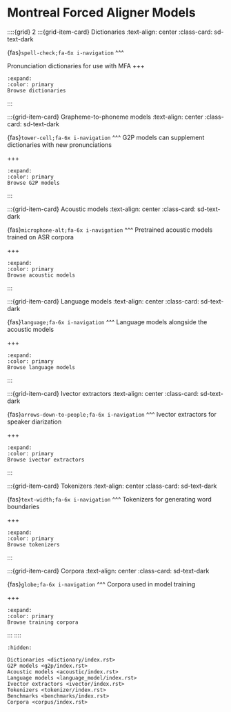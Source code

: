 
# Montreal Forced Aligner Models

::::{grid} 2
:::{grid-item-card}  Dictionaries
:text-align: center
:class-card: sd-text-dark

{fas}`spell-check;fa-6x i-navigation`
^^^

Pronunciation dictionaries for use with MFA
+++
```{button-ref} dictionary
:expand:
:color: primary
Browse dictionaries
```
:::

:::{grid-item-card}  Grapheme-to-phoneme models
:text-align: center
:class-card: sd-text-dark

{fas}`tower-cell;fa-6x i-navigation`
^^^
G2P models can supplement dictionaries with new pronunciations

+++
```{button-ref} g2p
:expand:
:color: primary
Browse G2P models
```
:::

:::{grid-item-card}  Acoustic models
:text-align: center
:class-card: sd-text-dark

{fas}`microphone-alt;fa-6x i-navigation`
^^^
Pretrained acoustic models trained on ASR corpora

+++
```{button-ref} acoustic
:expand:
:color: primary
Browse acoustic models
```
:::

:::{grid-item-card}  Language models
:text-align: center
:class-card: sd-text-dark

{fas}`language;fa-6x i-navigation`
^^^
Language models alongside the acoustic models

+++
```{button-ref} language_model
:expand:
:color: primary
Browse language models
```
:::

:::{grid-item-card}  Ivector extractors
:text-align: center
:class-card: sd-text-dark

{fas}`arrows-down-to-people;fa-6x i-navigation`
^^^
Ivector extractors for speaker diarization

+++
```{button-ref} ivector
:expand:
:color: primary
Browse ivector extractors
```
:::

:::{grid-item-card}  Tokenizers
:text-align: center
:class-card: sd-text-dark

{fas}`text-width;fa-6x i-navigation`
^^^
Tokenizers for generating word boundaries

+++
```{button-ref} tokenizer
:expand:
:color: primary
Browse tokenizers
```
:::

:::{grid-item-card}  Corpora
:text-align: center
:class-card: sd-text-dark

{fas}`globe;fa-6x i-navigation`
^^^
Corpora used in model training

+++
```{button-ref} corpus
:expand:
:color: primary
Browse training corpora
```
:::
::::

```{toctree}
:hidden:

Dictionaries <dictionary/index.rst>
G2P models <g2p/index.rst>
Acoustic models <acoustic/index.rst>
Language models <language_model/index.rst>
Ivector extractors <ivector/index.rst>
Tokenizers <tokenizer/index.rst>
Benchmarks <benchmarks/index.rst>
Corpora <corpus/index.rst>
```

